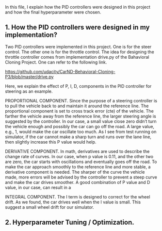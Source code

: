 In this file, I explain how the PID controllers were designed in this project and how the final hyperparameter were chosen. 

## 1. How the PID controllers were designed in my implementation?

Two PID controllers were implemented in this project. One is for the steer control. The other one is for the throttle control.
The idea for designing the throttle controller comes from implementation drive.py of the Bahavioral Cloning Project. One can 
refer to the following link.

https://github.com/udacity/CarND-Behavioral-Cloning-P3/blob/master/drive.py

Here, we explain the effect of P, I, D, components in the PID controller for steering as an example. 

PROPORTIONAL COMPONENT. Since the purpose of a steering controller is to pull the vehicle back to and maintain it around the 
reference line. The proportional component is set to cross track error (cte) of the vehicle. The farther the vehicle away from
the reference line, the larger steering angle is suggested by the controller. In our case, a small value close zero didn’t 
turn the vehicle enough and possibly the car can go off the road. A large value, e.g., 1, would make the car oscillate too
much. As I see from test running on simulator, if the car cannot make a sharp turn and runs over the lane line, then slightly
increase this P value would help.

DERIVATIVE COMPONENT. In math, derivatives are used to describe the change rate of curves. In our case, when p value is 0.11, 
and the other two are zero, the car starts with oscillations and eventually goes off the road. To make the car approach smoothly
to the reference line and more stable, a derivative component is needed. The sharper of the curve the vehicle made, more errors
will be advised by the controller to prevent a steep curve and make the car drives smoother. A good combination of P value and
D value, in our case, can result in a  

INTEGRAL COMPONENT. The I term is designed to correct for the wheel drift. As we found, the car drives well when the I value is
small. This suggest a small wheel drift for our simulator.


## 2. Hyperparameter Tuning / Optimization.

